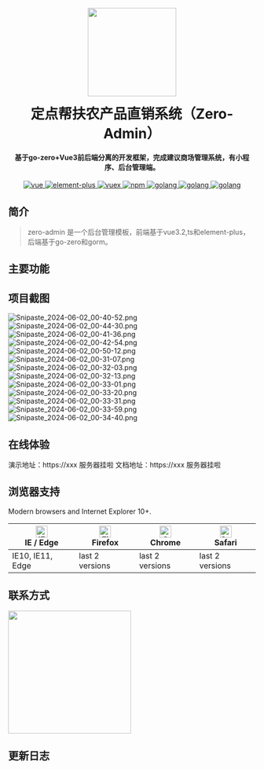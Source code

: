 <p align="center">
<a href="https://sm.ms/image/trhguKRa1psSycn" target="_blank">
    <img width="180" src="https://s2.loli.net/2023/08/23/trhguKRa1psSycn.png" >
</a>
</p>
<p align="center">
    <h1 align="center" style="margin:0 0 10px 0; font-weight: bold;">定点帮扶农产品直销系统（Zero-Admin）</h1>
    <h4 align="center">基于go-zero+Vue3前后端分离的开发框架，完成建议商场管理系统，有小程序、后台管理端。</h4>
</p>
<p align="center">
  <a href="https://github.com/vuejs/vue">
    <img src="https://img.shields.io/badge/vue-3.2-blue" alt="vue">
  </a>
  <a href="https://github.com/element-plus/element-plus">
    <img src="https://img.shields.io/badge/element--plus-1.x-violet" alt="element-plus">
  </a>
  <a href="https://github.com/vuejs/vuex">
    <img src="https://img.shields.io/badge/pinia-2.1.6-brightgreen" alt="vuex">
  </a>
   <a href="https://github.com/npm/npm">
    <img src="https://img.shields.io/badge/npm-6.1.8-orange" alt="npm">
   </a>
  <a href="https://github.com/golang">
    <img src="https://img.shields.io/badge/golang-1.8-yellow" alt="golang">
  </a>
    <a href="https://github.com/golang">
    <img src="https://img.shields.io/badge/gorm-1.25.2-red" alt="golang">
  </a>
<a href="https://github.com/golang">
    <img src="https://img.shields.io/badge/gozero-1.1-white" alt="golang">
  </a>
</p>


## 简介
> zero-admin 是一个后台管理模板，前端基于vue3.2,ts和element-plus，后端基于go-zero和gorm。

## 主要功能

## 项目截图
![Snipaste_2024-06-02_00-40-52.png](https://s2.loli.net/2024/06/02/2z5WlnAYIqbPJZM.png)
![Snipaste_2024-06-02_00-44-30.png](https://s2.loli.net/2024/06/02/5bPVi61v2Depla4.png)
![Snipaste_2024-06-02_00-41-36.png](https://s2.loli.net/2024/06/02/zoe4SxpMkD5V8Ib.png)
![Snipaste_2024-06-02_00-42-54.png](https://s2.loli.net/2024/06/02/qQrud98paJNt7wf.png)
![Snipaste_2024-06-02_00-50-12.png](https://s2.loli.net/2024/06/02/RW3dKgJYlCO5QSn.png)
![Snipaste_2024-06-02_00-31-07.png](https://s2.loli.net/2024/06/02/jLdEYkf2g31KiU4.png)
![Snipaste_2024-06-02_00-32-03.png](https://s2.loli.net/2024/06/02/TStNKFqR18mWsXw.png)
![Snipaste_2024-06-02_00-32-13.png](https://s2.loli.net/2024/06/02/Fr6qeimxENP8Kfp.png)
![Snipaste_2024-06-02_00-33-01.png](https://s2.loli.net/2024/06/02/MT3j9LECUcViQrw.png)
![Snipaste_2024-06-02_00-33-20.png](https://s2.loli.net/2024/06/02/r2cZXluM16GTRgO.png)
![Snipaste_2024-06-02_00-33-31.png](https://s2.loli.net/2024/06/02/awoztq5QrWVHkxh.png)
![Snipaste_2024-06-02_00-33-59.png](https://s2.loli.net/2024/06/02/7SALUbZHtcQ9FW3.png)
![Snipaste_2024-06-02_00-34-40.png](https://s2.loli.net/2024/06/02/L8eKdcRrpVqwnak.png)

## 在线体验
演示地址：https://xxx 服务器挂啦
文档地址：https://xxx 服务器挂啦

## 浏览器支持
Modern browsers and Internet Explorer 10+.

| [<img src="https://raw.githubusercontent.com/alrra/browser-logos/master/src/edge/edge_48x48.png" alt="IE / Edge" width="24px" height="24px" />](https://godban.github.io/browsers-support-badges/)</br>IE / Edge | [<img src="https://raw.githubusercontent.com/alrra/browser-logos/master/src/firefox/firefox_48x48.png" alt="Firefox" width="24px" height="24px" />](https://godban.github.io/browsers-support-badges/)</br>Firefox | [<img src="https://raw.githubusercontent.com/alrra/browser-logos/master/src/chrome/chrome_48x48.png" alt="Chrome" width="24px" height="24px" />](https://godban.github.io/browsers-support-badges/)</br>Chrome | [<img src="https://raw.githubusercontent.com/alrra/browser-logos/master/src/safari/safari_48x48.png" alt="Safari" width="24px" height="24px" />](https://godban.github.io/browsers-support-badges/)</br>Safari |
| ------------------------------------------------------------ | ------------------------------------------------------------ | ------------------------------------------------------------ | ------------------------------------------------------------ |
| IE10, IE11, Edge                                             | last 2 versions                                              | last 2 versions                                              | last 2 versions

## 联系方式
<a href="https://sm.ms/image/L3DNvsJprYtyHeo" target="_blank">
    <img src="https://s2.loli.net/2023/08/23/L3DNvsJprYtyHeo.jpg" style="width:250px">
</a>

## 更新日志

